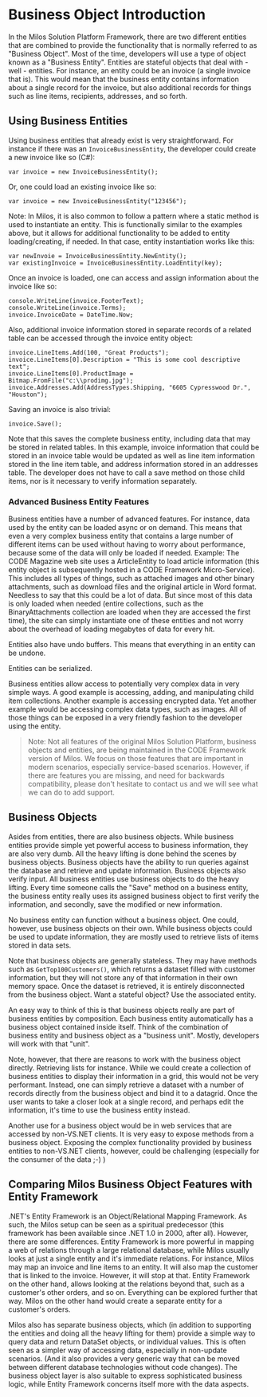 # Business Object Introduction

In the Milos Solution Platform Framework, there are two different entities that are combined to provide the functionality that is normally referred to as "Business Object". Most of the time, developers will use a type of object known as a "Business Entity". Entities are stateful objects that deal with - well - entities. For instance, an entity could be an invoice (a single invoice that is). This would mean that the business entity contains information about a single record for the invoice, but also additional records for things such as line items, recipients, addresses, and so forth.

## Using Business Entities

Using business entities that already exist is very straightforward. For instance if there was an ```InvoiceBusinessEntity```, the developer could create a new invoice like so (C#):

```
var invoice = new InvoiceBusinessEntity();
```

Or, one could load an existing invoice like so:

```
var invoice = new InvoiceBusinessEntity("123456");
```

Note: In Milos, it is also common to follow a pattern where a static method is used to instantiate an entity. This is functionally similar to the examples above, but it allows for additional functionality to be added to entity loading/creating, if needed. In that case, entity instantiation works like this:

```
var newInvoie = InvoiceBusinessEntity.NewEntity();
var existingInvoice = InvoiceBusinessEntity.LoadEntity(key);
```

Once an invoice is loaded, one can access and assign information about the invoice like so:

```
console.WriteLine(invoice.FooterText);
console.WriteLine(invoice.Terms);
invoice.InvoiceDate = DateTime.Now; 
```

Also, additional invoice information stored in separate records of a related table can be accessed through the invoice entity object:

```
invoice.LineItems.Add(100, "Great Products");
invoice.LineItems[0].Description = "This is some cool descriptive text";
invoice.LineItems[0].ProductImage = Bitmap.FromFile("c:\\prodimg.jpg");
invoice.Addresses.Add(AddressTypes.Shipping, "6605 Cypresswood Dr.", "Houston");
```

Saving an invoice is also trivial:

```
invoice.Save();
```

Note that this saves the complete business entity, including data that may be stored in related tables. In this example, invoice information that could be stored in an invoice table would be updated as well as line item information stored in the line item table, and address information stored in an addresses table. The developer does not have to call a save method on those child items, nor is it necessary to verify information separately.

### Advanced Business Entity Features

Business entities have a number of advanced features. For instance, data used by the entity can be loaded async or on demand. This means that even a very complex business entity that contains a large number of different items can be used without having to worry about performance, because some of the data will only be loaded if needed. Example: The CODE Magazine web site uses a ArticleEntity to load article information (this entity object is subsequently hosted in a CODE Framework Micro-Service). This includes all types of things, such as attached images and other binary attachments, such as download files and the original article in Word format. Needless to say that this could be a lot of data. But since most of this data is only loaded when needed (entire collections, such as the BinaryAttachments collection are loaded when they are accessed the first time), the site can simply instantiate one of these entities and not worry about the overhead of loading megabytes of data for every hit.

Entities also have undo buffers. This means that everything in an entity can be undone.

Entities can be serialized.

Business entities allow access to potentially very complex data in very simple ways. A good example is accessing, adding, and manipulating child item collections. Another example is accessing encrypted data. Yet another example would be accessing complex data types, such as images. All of those things can be exposed in a very friendly fashion to the developer using the entity.

> Note: Not all features of the original Milos Solution Platform, business objects and entities, are being maintained in the CODE Framework version of Milos. We focus on those features that are important in modern scenarios, especially service-based scenarios. However, if there are features you are missing, and need for backwards compatibility, please don't hesitate to contact us and we will see what we can do to add support.

## Business Objects

Asides from entities, there are also business objects. While business entities provide simple yet powerful access to business information, they are also very dumb. All the heavy lifting is done behind the scenes by business objects. Business objects have the ability to run queries against the database and retrieve and update information. Business objects also verify input. All business entities use business objects to do the heavy lifting. Every time someone calls the "Save" method on a business entity, the business entity really uses its assigned business object to first verify the information, and secondly, save the modified or new information.

No business entity can function without a business object. One could, however, use business objects on their own. While business objects could be used to update information, they are mostly used to retrieve lists of items stored in data sets.

Note that business objects are generally stateless. They may have methods such as ```GetTop100Customers()```, which returns a dataset filled with customer information, but they will not store any of that information in their own memory space. Once the dataset is retrieved, it is entirely disconnected from the business object. Want a stateful object? Use the associated entity.

An easy way to think of this is that business objects really are part of business entities by composition. Each business entity automatically has a business object contained inside itself. Think of the combination of business entity and business object as a "business unit". Mostly, developers will work with that "unit".

Note, however, that there are reasons to work with the business object directly. Retrieving lists for instance. While we could create a collection of business entities to display their information in a grid, this would not be very performant. Instead, one can simply retrieve a dataset with a number of records directly from the business object and bind it to a datagrid. Once the user wants to take a closer look at a single record, and perhaps edit the information, it's time to use the business entity instead.

Another use for a business object would be in web services that are accessed by non-VS.NET clients. It is very easy to expose methods from a business object. Exposing the complex functionality provided by business entities to non-VS.NET clients, however, could be challenging (especially for the consumer of the data ;-) )

## Comparing Milos Business Object Features with Entity Framework

.NET's Entity Framework is an Object/Relational Mapping Framework. As such, the Milos setup can be seen as a spiritual predecessor (this framework has been available since .NET 1.0 in 2000, after all). However, there are some differences. Entity Framework is more powerful in mapping a web of relations through a large relational database, while Milos usually looks at just a single entity and it's immediate relations. For instance, Milos may map an invoice and line items to an entity. It will also map the customer that is linked to the invoice. However, it will stop at that. Entity Framework on the other hand, allows looking at the relations beyond that, such as a customer's other orders, and so on. Everything can be explored further that way. Milos on the other hand would create a separate entity for a customer's orders. 

Milos also has separate business objects, which (in addition to supporting the entities and doing all the heavy lifting for them) provide a simple way to query data and return DataSet objects, or individual values. This is often seen as a simpler way of accessing data, especially in non-update scenarios. (And it also provides a very generic way that can be moved between different database technologies without code changes). The business object layer is also suitable to express sophisticated business logic, while Entity Framework concerns itself more with the data aspects.
